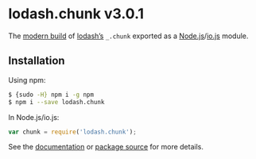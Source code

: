 # lodash.chunk v3.0.1

The [modern build](https://github.com/lodash/lodash/wiki/Build-Differences) of [lodash’s](https://lodash.com/) `_.chunk` exported as a [Node.js](http://nodejs.org/)/[io.js](https://iojs.org/) module.

## Installation

Using npm:

```bash
$ {sudo -H} npm i -g npm
$ npm i --save lodash.chunk
```

In Node.js/io.js:

```js
var chunk = require('lodash.chunk');
```

See the [documentation](https://lodash.com/docs#chunk) or [package source](https://github.com/lodash/lodash/blob/3.0.1-npm-packages/lodash.chunk) for more details.
